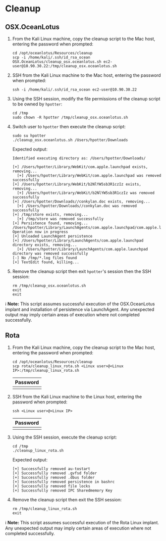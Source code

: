 # Cleanup

## OSX.OceanLotus

1. From the Kali Linux machine, copy the cleanup script to the Mac host,
entering the password when prompted:
    ```
    cd /opt/oceanlotus/Resources/cleanup
    scp -i /home/kali/.ssh/id_rsa_ocean OSX.OceanLotus/cleanup_osx.oceanlotus.sh ec2-user@10.90.30.22:/tmp/cleanup_osx.oceanlotus.sh
    ```
   
1. SSH from the Kali Linux machine to the Mac host, entering the password when
prompted:
    ```
    ssh -i /home/kali/.ssh/id_rsa_ocean ec2-user@10.90.30.22
    ```
   
1. Using the SSH session, modify the file permissions of the cleanup script to be owned by `hpotter`:
    ```
    cd /tmp
    sudo chown -R hpotter /tmp/cleanup_osx.oceanlotus.sh
    ```
   
1. Switch user to `hpotter` then execute the cleanup script:
    ```
    sudo su hpotter
    ./cleanup_osx.oceanlotus.sh /Users/hpotter/Downloads
    ```
    
    Expected output:
    ```
    Identified executing directory as: /Users/hpotter/Downloads/

    [+] /Users/hpotter/Library/WebKit/com.apple.launchpad exists, removing...
      [+] /Users/hpotter/Library/WebKit/com.apple.launchpad was removed successfully
    [+] /Users/hpotter/Library/WebKit/b2NlYW5sb3R1czIz exists, removing...
      [+] /Users/hpotter/Library/WebKit/b2NlYW5sb3R1czIz was removed successfully
    [+] /Users/hpotter/Downloads//conkylan.doc exists, removing...
      [+] /Users/hpotter/Downloads//conkylan.doc was removed successfully
    [+] /tmp/store exists, removing...
      [+] /tmp/store was removed successfully
    [+] Persistence found, removing...
    /Users/hpotter/Library/LaunchAgents/com.apple.launchpad/com.apple.launchpad.plist: Operation now in progress
    [+] Unloaded LaunchAgent persistence
    [+] /Users/hpotter/Library/LaunchAgents/com.apple.launchpad directory exists, removing...
      [+] /Users/hpotter/Library/LaunchAgents/com.apple.launchpad directory was removed successfully
    [-] No /tmp/*.log files found
    [+] TextEdit found, killing...
    ```
1. Remove the cleanup script then exit `hpotter`'s session then the SSH session:
    ```
    rm /tmp/cleanup_osx.oceanlotus.sh
    exit
    exit
    ```

:information_source: **Note:** This script assumes successful execution of the
OSX.OceanLotus implant and installation of persistence via LaunchAgent. Any
unexpected output may imply certain areas of execution where not completed
successfully.


## Rota

1. From the Kali Linux machine, copy the cleanup script to the Mac host,
entering the password when prompted:
    ```
    cd /opt/oceanlotus/Resources/cleanup
    scp rota/cleanup_linux_rota.sh <Linux user>@<Linux IP>:/tmp/cleanup_linux_rota.sh
    ```
    | Password |
    | -------- |
    | <Linux user password> |
1. SSH from the Kali Linux machine to the Linux host, entering the password when
prompted:
    ```
    ssh <Linux user>@<Linux IP>
    ```
    | Password |
    | -------- |
    | <Linux user password> |
1. Using the SSH session, execute the cleanup script:
    ```
    cd /tmp
    ./cleanup_linux_rota.sh 
    ```

    Expected output:
    ```
    [+] Successfully removed au-tostart
    [+] Successfully removed .gvfsd folder
    [+] Successfully removed .dbus folder
    [+] Successfully removed persistence in bashrc
    [+] Successfully removed file locks
    [+] Successfully removed IPC Sharedmemory Key
    ```
1. Remove the cleanup script then exit the SSH session:
    ```
    rm /tmp/cleanup_linux_rota.sh
    exit
    ```

:information_source: **Note:** This script assumes successful execution of the
Rota Linux implant. Any unexpected output may imply certain areas of execution where not completed
successfully.
